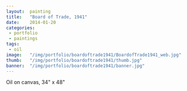 ```yaml
---
layout:  painting
title:   "Board of Trade, 1941"
date:    2014-01-20
categories:
 - portfolio
 - paintings
tags:
 - oil
image:   "/img/portfolio/boardoftrade1941/BoardofTrade1941_web.jpg"
thumb:   "/img/portfolio/boardoftrade1941/thumb.jpg"
banner:  "/img/portfolio/boardoftrade1941/banner.jpg"
---
```


Oil on canvas, 34" x 48"
